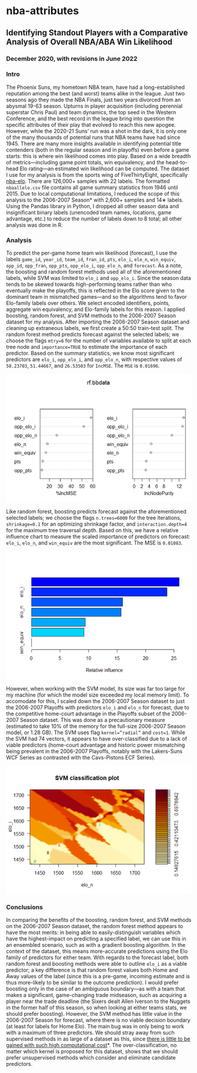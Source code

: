 # nba-attributes
## Identifying Standout Players with a Comparative Analysis of Overall NBA/ABA Win Likelihood
### December 2020, with revisions in June 2022

### Intro
The Phoenix Suns, my hometown NBA team, have had a long-established reputation among the best (and worst) teams alike in the league. Just two seasons ago they made the NBA Finals, just two years divorced from an abysmal 19-63 season. Upturns in player acquisition (including perennial superstar Chris Paul) and team dynamics, the top seed in the Western Conference, and the best record in the league bring into question the specific attributes of their play that evolved to reach this new apogee.
However, while the 2020-21 Suns’ run was a shot in the dark, it is only one of the many thousands of potential runs that NBA teams have had since 1945. There are many more insights available in identifying potential title contenders (both in the regular season and in playoffs) even before a game starts: this is where win likelihood comes into play. Based on a wide breadth of metrics—including game point totals, win equivalency, and the head-to-head Elo rating—an estimated win likelihood can be
computed.
The dataset I use for my analysis is from the sports wing of FiveThirtyEight, specifically [nba-elo](https://github.com/fivethirtyeight/data/tree/master/nba-elo). There are 126,000+ samples with 22 labels. The formatted `nbaallelo.csv` file contains all game summary statistics from 1946 until 2015. Due to local computational limitations, I reduced the scope of this analysis to the 2006-2007 Season* with 2,600+ samples and 14∗ labels. Using the Pandas library in Python, I dropped all other season data and insignificant binary labels (unencoded team names, locations, game advantage, etc.) to reduce the number of labels down to 8 total; all other analysis was done in R.

### Analysis
To predict the per-game home team win likelihood (forecast), I use the labels `game_id`, `year_id`, `team_id`, `fran_id`, `pts`, `elo_i`, `elo_n`, `win_equiv`, `opp_id`, `opp_fran`, `opp_pts`, `opp_elo_i`, `opp_elo_n`, and `forecast`. As a note, the boosting and random forest methods used all of the aforementioned labels, while SVM was limited to `elo_i` and `opp_elo_i`. Since the season data tends to be skewed towards high-performing teams rather than who eventually make the playoffs, this is reflected in the Elo score given to the dominant team in mismatched games—and so the algorithms tend to favor Elo-family labels over others. We select encoded identifiers, points, aggregate win equivalency, and Elo-family labels for this reason. I applied boosting, random forest, and SVM methods to the 2006-2007 Season dataset for my analysis. After importing the 2006-2007 Season dataset and cleaning up extraneous labels, we first create a 50:50 train-test split. The random forest method predicts forecast against the selected labels; we choose the flags `mtry=6` for the number of variables available to split at each tree node and `importance=TRUE` to estimate the importance of each predictor. Based on the summary statistics, we know most significant predictors are `elo_i`, `opp_elo_i`, and `opp_elo_n`, with respective values of `58.23703`, `51.44667`, and `26.53503` for `IncMSE`. The `MSE` is `0.01696`.

![rf plot of variable importance](./plots/rf_varimp.png)

Like random forest, boosting predicts forecast against the aforementioned selected labels; we choose the flags `n.trees=6000` for the tree iterations, `shrinkage=0.1` for an optimizing shrinkage factor, and `interaction.depth=4` for the maximum tree traversal depth. Based on this, we have a relative influence chart to measure the scaled importance of predictors on forecast: `elo_i`, `elo_n`, and `win_equiv` are the most significant. The MSE is `0.01083`.

![bt plot of relative influence](./plots/bt_sumplt.png)

However, when working with the SVM model, its size was far too large for my machine (for which the model size exceeded my local memory limit). To accomodate for this, I scaled down the 2006-2007 Season dataset to just the 2006-2007 Playoffs with predictors `elo_i` and `elo_n` for forecast, due to the competitive home-court advantage in the Playoffs subset of the 2006-2007 Season dataset. This was done as a precautionary measure (estimated to take 10% of the memory for the full-size 2006-2007 Season model, or 1.28 GB). The SVM uses flag `kernel=”radial”` and `cost=1`. While the SVM had 74 vectors, it appears to have over-classified due to a lack of viable predictors (home-court advantage and historic power mismatching being prevalent in the 2006-2007 Playoffs, notably with the Lakers-Suns WCF Series as contrasted with the Cavs-Pistons ECF Series).

![svm plot of radial gradient](./plots/svm_radial.png)

### Conclusions
In comparing the benefits of the boosting, random forest, and SVM methods on the 2006-2007 Season dataset, the random forest method appears to have the most merits: in being able to easily-distinguish variables which have the highest-impact on predicting a specified label, we can use this in an ensembled scenario, such as with a gradient boosting algorithm. In the context of the dataset, this means more-accurate predictions using the Elo family of predictors for either team. With regards to the forecast label, both random forest and boosting methods were able to outline `elo_i` as a viable predictor; a key difference is that random forest values both Home and Away values of the label (since this is a pre-game, incoming estimate and is thus more-likely to be similar to the outcome prediction). I would prefer boosting only in the case of an ambiguous boundary—as with a team that makes a significant, game-changing trade midseason, such as acquiring a player near the trade deadline (the Sixers dealt Allen Iverson to the Nuggets in the former half of this season, so when looking at either teams stats, we should prefer boosting). However, the SVM method has little value in the 2006-2007 Season for forecast, where there is no viable decision boundary (at least for labels for Home Elo). The main bug was in only being to work with a maximum of three predictors. We should stray away from such supervised methods in as large of a dataset as this, since [there is little to be gained with such high computational cost](http://www.gotw.ca/publications/concurrency-ddj.htm)*. The over-classification, no matter which kernel is proposed for this dataset, shows that we should prefer unsupervised methods which consider and eliminate candidate predictors.